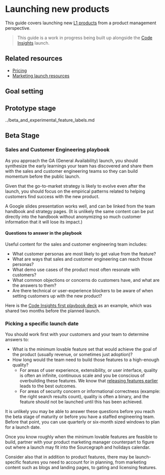# Launching new products

This guide covers launching new [L1 products](../../../marketing/product-marketing/marketing_launch_tiers.md) from a product management perspective.

> This guide is a work in progress being built up alongside the [Code Insights](../../engineering/code-graph/code-insights/index.md) launch.

## Related resources

- [Pricing](pricing.md)
- [Marketing launch resources](../../../marketing/product-marketing/index.md#product-launch-templates-and-resources)

## Goal setting

## Prototype stage

../beta_and_experimental_feature_labels.md

## Beta Stage

### Sales and Customer Engineering playbook

As you approach the GA (General Availability) launch, you should synthesize the early learnings your team has discovered and share them with the sales and customer engineering teams so they can build momentum before the public launch.

Given that the go-to-market strategy is likely to evolve even after the launch, you should focus on the empirical patterns related to helping customers find success with the new product.

A Google slides presentation works well, and can be linked from the team handbook and strategy pages. (It is unlikely the same content can be put directly into the handbook without anonymizing so much customer information that it will lose its impact.)

#### Questions to answer in the playbook

Useful content for the sales and customer engineering team includes:

- What customer personas are most likely to get value from the feature?
- What are ways that sales and customer engineering can reach those personas?
- What demo use cases of the product most often resonate with customers?
- What common objections or concerns do customers have, and what are the answers to them?
- Are there technical or user-experience blockers to be aware of when setting customers up with the new product?

Here is the [Code Insights first playbook deck](https://docs.google.com/presentation/d/16PGodWTZkyyxXUCGaY-wMtTSUKOGyRl-4HhNUG8Ubus/edit#slide=id.gfa6e15e548_0_0) as an example, which was shared two months before the planned launch.

### Picking a specific launch date

You should work first with your customers and your team to determine answers to:

- What is the minimum lovable feature set that would achieve the goal of the product (usually revenue, or sometimes just adoption)?
- How long would the team need to build those features to a high-enough quality?
  - For areas of user experience, extensibility, or user interface, quality is often an infinite, continuous scale and you be conscious of overbuilding these features. We know that [releasing features earlier](index.md#release-early-release-often) leads to the best outcomes.
  - For areas of security concern or informational correctness (example: the right search results count), quality is often a binary, and the feature should not be launched until this has been achieved.

It is unlikely you may be able to answer these questions before you reach the beta stage of maturity or before you have a staffed engineering team. Before that point, you can use quarterly or six-month sized windows to plan for a launch date.

Once you know roughly when the minimum lovable features are feasible to build, partner with your product marketing manager counterpart to figure out where a launch may fit into the Sourcegraph and holidays calendar.

Consider also that in addition to product features, there may be launch-specific features you need to account for in planning, from marketing content such as blogs and landing pages, to gating and licensing features.
